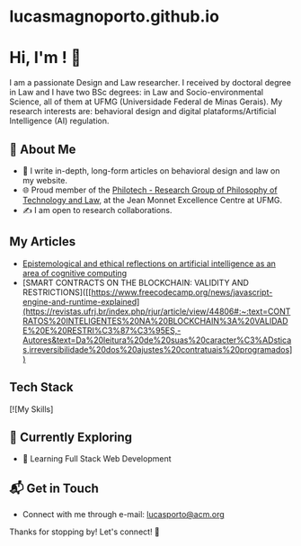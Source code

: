 # lucasmagnoporto.github.io
# Hi, I'm <LUCAS MAGNO DE OLIVEIRA PORTO>! 👋

I am a passionate Design and Law researcher. I received by doctoral degree in Law and I have two BSc degrees: in Law and Socio-environmental Science, all of them at UFMG (Universidade Federal de Minas Gerais). My research interests are: behavioral design and digital plataforms/Artificial Intelligence (AI) regulation.

## 🚀 About Me

- 📝 I write in-depth, long-form articles on behavioral design and law on my website.
- 🌐 Proud member of the [Philotech - Research Group of Philosophy of Technology and Law](https://philotech.ufmg.br/), at the Jean Monnet Excellence Centre at UFMG.
- ✍️ I am open to research collaborations.

## My Articles
- [Epistemological and ethical reflections on artificial intelligence as an area of cognitive computing]([https://periodicos.ufmg.br/index.php/revistadaufmg/article/view/47723])
- [SMART CONTRACTS ON THE BLOCKCHAIN: VALIDITY AND RESTRICTIONS]([[https://www.freecodecamp.org/news/javascript-engine-and-runtime-explained](https://revistas.ufrj.br/index.php/rjur/article/view/44806#:~:text=CONTRATOS%20INTELIGENTES%20NA%20BLOCKCHAIN%3A%20VALIDADE%20E%20RESTRI%C3%87%C3%95ES,-Autores&text=Da%20leitura%20de%20suas%20caracter%C3%ADsticas,irreversibilidade%20dos%20ajustes%20contratuais%20programados])


## Tech Stack
[![My Skills]

## 🌱 Currently Exploring

- 🚀 Learning Full Stack Web Development


## 📬 Get in Touch

- Connect with me through e-mail: lucasporto@acm.org

Thanks for stopping by! Let's connect! 🚀

